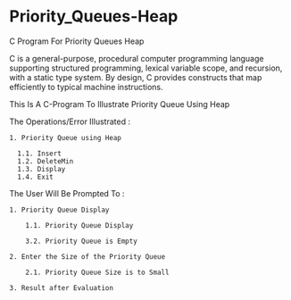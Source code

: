 # Priority_Queues-Heap
C Program For Priority Queues Heap

C is a general-purpose, procedural computer programming language supporting structured programming, lexical variable scope, and recursion, with a static type system. By design, C provides constructs that map efficiently to typical machine instructions.

This Is A C-Program To Illustrate Priority Queue Using Heap

The Operations/Error Illustrated :

    1. Priority Queue using Heap

      1.1. Insert
      1.2. DeleteMin
      1.3. Display
      1.4. Exit

The User Will Be Prompted To :

    1. Priority Queue Display

        1.1. Priority Queue Display

        3.2. Priority Queue is Empty

    2. Enter the Size of the Priority Queue
    
        2.1. Priority Queue Size is to Small 

    3. Result after Evaluation
